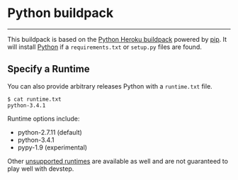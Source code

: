 # Python buildpack
------------------

This buildpack is based on the [Python Heroku buildpack](https://github.com/heroku/heroku-buildpack-python)
powered by [pip](http://www.pip-installer.org/). It will install [Python](https://www.python.org)
if a `requirements.txt` or `setup.py` files are found.

## Specify a Runtime

You can also provide arbitrary releases Python with a `runtime.txt` file.

    $ cat runtime.txt
    python-3.4.1

Runtime options include:

- python-2.7.11 (default)
- python-3.4.1
- pypy-1.9 (experimental)

Other [unsupported runtimes](https://github.com/heroku/heroku-buildpack-python/tree/master/builds/runtimes)
are available as well and are not guaranteed to play well with devstep.
